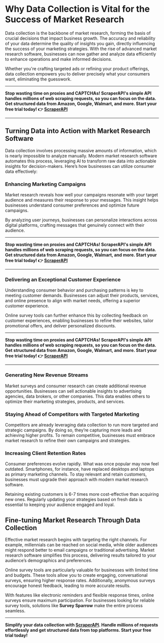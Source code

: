# Why Data Collection is Vital for the Success of Market Research

Data collection is the backbone of market research, forming the basis of crucial decisions that impact business growth. The accuracy and reliability of your data determine the quality of insights you gain, directly influencing the success of your marketing strategies. With the rise of advanced market research software, businesses can now gather and analyze data efficiently to enhance operations and make informed decisions.

Whether you're crafting targeted ads or refining your product offerings, data collection empowers you to deliver precisely what your consumers want, eliminating the guesswork.

---

**Stop wasting time on proxies and CAPTCHAs! ScraperAPI's simple API handles millions of web scraping requests, so you can focus on the data. Get structured data from Amazon, Google, Walmart, and more. Start your free trial today! 👉 [ScraperAPI](https://www.scraperapi.com/?fp_ref=coupons)**

---

## Turning Data into Action with Market Research Software

Data collection involves processing massive amounts of information, which is nearly impossible to analyze manually. Modern market research software automates this process, leveraging AI to transform raw data into actionable insights for decision-makers. Here’s how businesses can utilize consumer data effectively:

### Enhancing Marketing Campaigns

Market research reveals how well your campaigns resonate with your target audience and measures their response to your messages. This insight helps businesses understand consumer preferences and optimize future campaigns. 

By analyzing user journeys, businesses can personalize interactions across digital platforms, crafting messages that genuinely connect with their audience.

---

**Stop wasting time on proxies and CAPTCHAs! ScraperAPI's simple API handles millions of web scraping requests, so you can focus on the data. Get structured data from Amazon, Google, Walmart, and more. Start your free trial today! 👉 [ScraperAPI](https://www.scraperapi.com/?fp_ref=coupons)**

---

### Delivering an Exceptional Customer Experience

Understanding consumer behavior and purchasing patterns is key to meeting customer demands. Businesses can adjust their products, services, and online presence to align with market needs, offering a superior customer experience. 

Online survey tools can further enhance this by collecting feedback on customer experiences, enabling businesses to refine their websites, tailor promotional offers, and deliver personalized discounts.

---

**Stop wasting time on proxies and CAPTCHAs! ScraperAPI's simple API handles millions of web scraping requests, so you can focus on the data. Get structured data from Amazon, Google, Walmart, and more. Start your free trial today! 👉 [ScraperAPI](https://www.scraperapi.com/?fp_ref=coupons)**

---

### Generating New Revenue Streams

Market surveys and consumer research can create additional revenue opportunities. Businesses can sell actionable insights to advertising agencies, data brokers, or other companies. This data enables others to optimize their marketing strategies, products, and services.

### Staying Ahead of Competitors with Targeted Marketing

Competitors are already leveraging data collection to run more targeted and strategic campaigns. By doing so, they’re capturing more leads and achieving higher profits. To remain competitive, businesses must embrace market research to refine their own campaigns and strategies.

### Increasing Client Retention Rates

Consumer preferences evolve rapidly. What was once popular may now feel outdated. Smartphones, for instance, have replaced desktops and laptops as primary marketing channels. To stay relevant and retain customers, businesses must upgrade their approach with modern market research software.

Retaining existing customers is 6-7 times more cost-effective than acquiring new ones. Regularly updating your strategies based on fresh data is essential to keeping your audience engaged and loyal.

## Fine-tuning Market Research Through Data Collection

Effective market research begins with targeting the right channels. For example, millennials can be reached on social media, while older audiences might respond better to email campaigns or traditional advertising. Market research software simplifies this process, delivering results tailored to your audience’s demographics and preferences.

Online survey tools are particularly valuable for businesses with limited time and budgets. These tools allow you to create engaging, conversational surveys, ensuring higher response rates. Additionally, anonymous surveys encourage honest feedback, leading to more accurate results.

With features like electronic reminders and flexible response times, online surveys ensure maximum participation. For businesses looking for reliable survey tools, solutions like **Survey Sparrow** make the entire process seamless.

---

**Simplify your data collection with [ScraperAPI](https://www.scraperapi.com/?fp_ref=coupons). Handle millions of requests effortlessly and get structured data from top platforms. Start your free trial today!**

